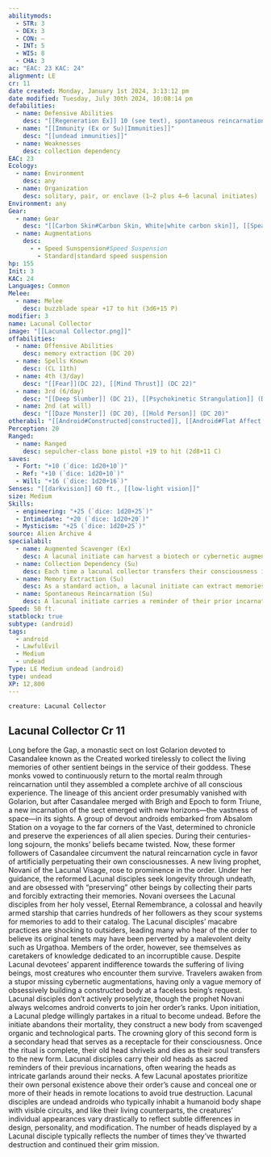 ```yaml
---
abilitymods:
  - STR: 3
  - DEX: 3
  - CON: —
  - INT: 5
  - WIS: 8
  - CHA: 3
ac: "EAC: 23 KAC: 24"
alignment: LE
cr: 11
date created: Monday, January 1st 2024, 3:13:12 pm
date modified: Tuesday, July 30th 2024, 10:08:14 pm
defabilities:
  - name: Defensive Abilities
    desc: "[[Regeneration Ex]] 10 (see text), spontaneous reincarnation"
  - name: "[[Immunity (Ex or Su)|Immunities]]"
    desc: "[[undead immunities]]"
  - name: Weaknesses
    desc: collection dependency
EAC: 23
Ecology:
  - name: Environment
    desc: any
  - name: Organization
    desc: solitary, pair, or enclave (1–2 plus 4–6 lacunal initiates)
Environment: any
Gear:
  - name: Gear
    desc: "[[Carbon Skin#Carbon Skin, White|white carbon skin]], [[Spear#Spear, Buzzblade|buzzblade spear]] with 2 [[Battery#Battery, High-capacity|High-capacity Batteries]] (40 charges each), [[Bone Pistol#Bone Pistol, Sepulcher-class|sepulcher-class bone pistol]] with 2 [[Battery#Battery, Standard|Batteries]] (20 charges each)"
  - name: Augmentations
    desc:
      - - Speed Sunspension#Speed Suspension
        - Standard|standard speed suspension
hp: 155
Init: 3
KAC: 24
Languages: Common
Melee:
  - name: Melee
    desc: buzzblade spear +17 to hit (3d6+15 P)
modifier: 3
name: Lacunal Collector
image: "[[Lacunal Collector.png]]"
offabilities:
  - name: Offensive Abilities
    desc: memory extraction (DC 20)
  - name: Spells Known
    desc: (CL 11th)
  - name: 4th (3/day)
    desc: "[[Fear]](DC 22), [[Mind Thrust]] (DC 22)"
  - name: 3rd (6/day)
    desc: "[[Deep Slumber]] (DC 21), [[Psychokinetic Strangulation]] (DC 21)"
  - name: 2nd (at will)
    desc: "[[Daze Monster]] (DC 20), [[Hold Person]] (DC 20)"
otherabil: "[[Android#Constructed|constructed]], [[Android#Flat Affect|flat affect]], [[Unliving Ex|unliving]]"
Perception: 20
Ranged:
  - name: Ranged
    desc: sepulcher-class bone pistol +19 to hit (2d8+11 C)
saves:
  - Fort: "+10 (`dice: 1d20+10`)"
  - Ref: "+10 (`dice: 1d20+10`)"
  - Will: "+16 (`dice: 1d20+16`)"
Senses: "[[darkvision]] 60 ft., [[low-light vision]]"
size: Medium
Skills:
  - engineering: "+25 (`dice: 1d20+25`)"
  - Intimidate: "+20 (`dice: 1d20+20`)"
  - Mysticism: "+25 (`dice: 1d20+25`)"
source: Alien Archive 4
specialabil:
  - name: Augmented Scavenger (Ex)
    desc: A lacunal initiate can harvest a biotech or cybernetic augmentation already installed into a willing or unconscious creature and integrate it into their own body. This process takes 10 minutes per level of the augmentation; the lacunal initiate can have one such augmentation at a time.
  - name: Collection Dependency (Su)
    desc: Each time a lacunal collector transfers their consciousness into a new body, their previous head sloughs off and is replaced by a new one. Lacunal collectors keep their decaying heads and often wear them as ornamentation. A lacunal collector has 1d6+1 additional heads. A creature can target one of these grisly trophies with a melee or ranged attack (with the same AC as the lacunal collector); if the attack hits, that head is destroyed. Destroying all of a lacunal collector’s heads ends the creature’s regeneration ability.
  - name: Memory Extraction (Su)
    desc: As a standard action, a lacunal initiate can extract memories from an adjacent creature, causing the target to become fatigued unless it succeeds at a Will saving throw. Whether or not the creature succeeds at this saving throw, it can’t be affected by this ability again for 24 hours. This is a mind-affecting gaze attack.
  - name: Spontaneous Reincarnation (Su)
    desc: A lacunal initiate carries a reminder of their prior incarnation in the form of a severed head. When a lacunal initiate is reduced to 0 Hit Points, instead of being destroyed, their consciousness is immediately transferred into this head. After 1d8 hours, the lacunal initiate’s body and former head awaken and can reunite to become a fully functional creature again. If all of their heads are destroyed, the lacunal initiate is also destroyed.
Speed: 50 ft.
statblock: true
subtype: (android)
tags:
  - android
  - LawfulEvil
  - Medium
  - undead
Type: LE Medium undead (android)
type: undead
XP: 12,800
---
```


```statblock
creature: Lacunal Collector
```

## Lacunal Collector Cr 11

Long before the Gap, a monastic sect on lost Golarion devoted to Casandalee known as the Created worked tirelessly to collect the living memories of other sentient beings in the service of their goddess. These monks vowed to continuously return to the mortal realm through reincarnation until they assembled a complete archive of all conscious experience. The lineage of this ancient order presumably vanished with Golarion, but after Casandalee merged with Brigh and Epoch to form Triune, a new incarnation of the sect emerged with new horizons—the vastness of space—in its sights.
A group of devout androids embarked from Absalom Station on a voyage to the far corners of the Vast, determined to chronicle and preserve the experiences of all alien species. During their centuries-long sojourn, the monks’ beliefs became twisted. Now, these former followers of Casandalee circumvent the natural reincarnation cycle in favor of artificially perpetuating their own consciousnesses. A new living prophet, Novani of the Lacunal Visage, rose to prominence in the order. Under her guidance, the reformed Lacunal disciples seek longevity through undeath, and are obsessed with “preserving” other beings by collecting their parts and forcibly extracting their memories.
Novani oversees the Lacunal disciples from her holy vessel, Eternal Remembrance, a colossal and heavily armed starship that carries hundreds of her followers as they scour systems for memories to add to their catalog.
The Lacunal disciples’ macabre practices are shocking to outsiders, leading many who hear of the order to believe its original tenets may have been perverted by a malevolent deity such as Urgathoa. Members of the order, however, see themselves as caretakers of knowledge dedicated to an incorruptible cause. Despite Lacunal devotees’ apparent indifference towards the suffering of living beings, most creatures who encounter them survive. Travelers awaken from a stupor missing cybernetic augmentations, having only a vague memory of obsessively building a constructed body at a faceless being’s request. Lacunal disciples don’t actively proselytize, though the prophet Novani always welcomes android converts to join her order’s ranks.
Upon initiation, a Lacunal pledge willingly partakes in a ritual to become undead. Before the initiate abandons their mortality, they construct a new body from scavenged organic and technological parts. The crowning glory of this second form is a secondary head that serves as a receptacle for their consciousness. Once the ritual is complete, their old head shrivels and dies as their soul transfers to the new form. Lacunal disciples carry their old heads as sacred reminders of their previous incarnations, often wearing the heads as intricate garlands around their necks. A few Lacunal apostates prioritize their own personal existence above their order’s cause and conceal one or more of their heads in remote locations to avoid true destruction.
Lacunal disciples are undead androids who typically inhabit a humanoid body shape with visible circuits, and like their living counterparts, the creatures’ individual appearances vary drastically to reflect subtle differences in design, personality, and modification. The number of heads displayed by a Lacunal disciple typically reflects the number of times they’ve thwarted destruction and continued their grim mission.
